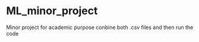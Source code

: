 # ML_minor_project
Minor project for academic purpose
conbine both .csv files and then run the code
